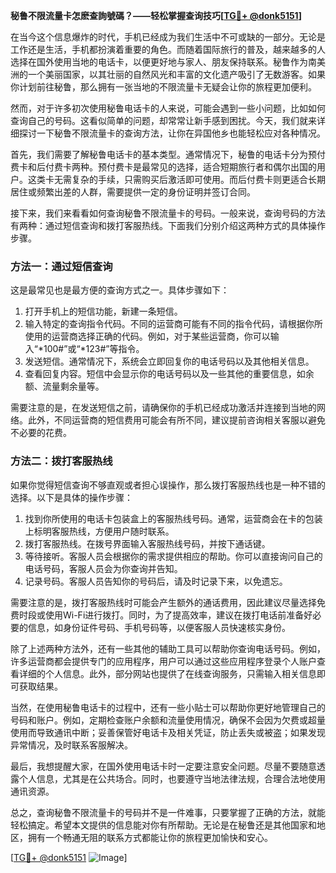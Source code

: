 **秘鲁不限流量卡怎麽查詢號碼？——轻松掌握查询技巧[[TG💪+ @donk5151](https://t.me/s/donk5151)]**

在当今这个信息爆炸的时代，手机已经成为我们生活中不可或缺的一部分。无论是工作还是生活，手机都扮演着重要的角色。而随着国际旅行的普及，越来越多的人选择在国外使用当地的电话卡，以便更好地与家人、朋友保持联系。秘鲁作为南美洲的一个美丽国家，以其壮丽的自然风光和丰富的文化遗产吸引了无数游客。如果你计划前往秘鲁，那么拥有一张当地的不限流量卡无疑会让你的旅程更加便利。

然而，对于许多初次使用秘鲁电话卡的人来说，可能会遇到一些小问题，比如如何查询自己的号码。这看似简单的问题，却常常让新手感到困扰。今天，我们就来详细探讨一下秘鲁不限流量卡的查询方法，让你在异国他乡也能轻松应对各种情况。

首先，我们需要了解秘鲁电话卡的基本类型。通常情况下，秘鲁的电话卡分为预付费卡和后付费卡两种。预付费卡是最常见的选择，适合短期旅行者和偶尔出国的用户。这类卡无需复杂的手续，只需购买后激活即可使用。而后付费卡则更适合长期居住或频繁出差的人群，需要提供一定的身份证明并签订合同。

接下来，我们来看看如何查询秘鲁不限流量卡的号码。一般来说，查询号码的方法有两种：通过短信查询和拨打客服热线。下面我们分别介绍这两种方式的具体操作步骤。

### 方法一：通过短信查询

这是最常见也是最方便的查询方式之一。具体步骤如下：

1. 打开手机上的短信功能，新建一条短信。
2. 输入特定的查询指令代码。不同的运营商可能有不同的指令代码，请根据你所使用的运营商选择正确的代码。例如，对于某些运营商，你可以输入“*100#”或“*123#”等指令。
3. 发送短信。通常情况下，系统会立即回复你的电话号码以及其他相关信息。
4. 查看回复内容。短信中会显示你的电话号码以及一些其他的重要信息，如余额、流量剩余量等。

需要注意的是，在发送短信之前，请确保你的手机已经成功激活并连接到当地的网络。此外，不同运营商的短信费用可能会有所不同，建议提前咨询相关客服以避免不必要的花费。

### 方法二：拨打客服热线

如果你觉得短信查询不够直观或者担心误操作，那么拨打客服热线也是一种不错的选择。以下是具体的操作步骤：

1. 找到你所使用的电话卡包装盒上的客服热线号码。通常，运营商会在卡的包装上标明客服热线，方便用户随时联系。
2. 拨打客服热线。在拨号界面输入客服热线号码，并按下通话键。
3. 等待接听。客服人员会根据你的需求提供相应的帮助。你可以直接询问自己的电话号码，客服人员会为你查询并告知。
4. 记录号码。客服人员告知你的号码后，请及时记录下来，以免遗忘。

需要注意的是，拨打客服热线时可能会产生额外的通话费用，因此建议尽量选择免费时段或使用Wi-Fi进行拨打。同时，为了提高效率，建议在拨打电话前准备好必要的信息，如身份证件号码、手机号码等，以便客服人员快速核实身份。

除了上述两种方法外，还有一些其他的辅助工具可以帮助你查询电话号码。例如，许多运营商都会提供专门的应用程序，用户可以通过这些应用程序登录个人账户查看详细的个人信息。此外，部分网站也提供了在线查询服务，只需输入相关信息即可获取结果。

当然，在使用秘鲁电话卡的过程中，还有一些小贴士可以帮助你更好地管理自己的号码和账户。例如，定期检查账户余额和流量使用情况，确保不会因为欠费或超量使用而导致通讯中断；妥善保管好电话卡及相关凭证，防止丢失或被盗；如果发现异常情况，及时联系客服解决。

最后，我想提醒大家，在国外使用电话卡时一定要注意安全问题。尽量不要随意透露个人信息，尤其是在公共场合。同时，也要遵守当地法律法规，合理合法地使用通讯资源。

总之，查询秘鲁不限流量卡的号码并不是一件难事，只要掌握了正确的方法，就能轻松搞定。希望本文提供的信息能对你有所帮助。无论是在秘鲁还是其他国家和地区，拥有一个畅通无阻的联系方式都能让你的旅程更加愉快和安心。

[[TG💪+ @donk5151](https://t.me/s/donk5151) ![Image](https://i.postimg.cc/rwNCRYN7/Snipaste-2025-04-30-17-27-05.png)]
